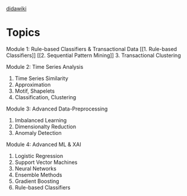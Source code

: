 [didawiki](http://didawiki.di.unipi.it/doku.php/dm/start)

# Topics
Module 1: Rule-based Classifiers & Transactional Data
[[1. Rule-based Classifiers]]
[[2. Sequential Pattern Mining]]
3. Transactional Clustering

Module 2: Time Series Analysis
1. Time Series Similarity
2. Approximation
3. Motif, Shapelets
4. Classification, Clustering

Module 3: Advanced Data-Preprocessing
1. Imbalanced Learning
2. Dimensionalty Reduction
3. Anomaly Detection

Module 4: Advanced ML & XAI
1. Logistic Regression
2. Support Vector Machines
3. Neural Networks
4. Ensemble Methods
5. Gradient Boosting
6. Rule-based Classifiers









